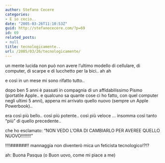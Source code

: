 ```yaml
---
author: Stefano Cecere
categories:
- E io cecio..
date: "2005-03-26T11:10:53Z"
guid: http://stefanocecere.com/?p=69
id: 69
related_posts:
- null
title: tecnologicamente..
url: /2005/03/26/tecnologicamente/
---
```


un mente lucida non pu&#xf2; non avere l&#8217;ultimo modello di cellulare, di computer, di scarpe e di lucchetto per la bici.. ah ah

e cos&#xec; in un mese mi sono rifatto tutto..

dopo ben 5 anni &#xe8; passati in compagnia di un affidabilissimo Pismo (portatile Apple.. e qualcuno sa quante cose ci ho fatto, con quel computer negli ultimi 5 anni), appena mi arrivato quello nuovo (sempre un Apple Powerbook)..
  
era cos&#xec; pi&#xf9; bello.. cos&#xec; pi&#xf9; potente.. cos&#xec; pi&#xf9; veloce &#8230; insomma cos&#xec; tanto &#8220;pi&#xf9;&#8221; di quello precedente..
  
che ho esclamato: &#8220;NON VEDO L&#8217;ORA DI CAMBIARLO PER AVEREE QUELLO NUOVO!!!!!!!!&#8221;

!!!!######!! mannaggia non diventer&#xf2; mica un feticista tecnologico!?!?

ah: Buona Pasqua (o Buon uovo, come mi piace a me)